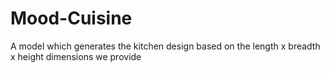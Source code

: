 # Mood-Cuisine
A model which generates the kitchen design based on the length x breadth x height dimensions we provide

